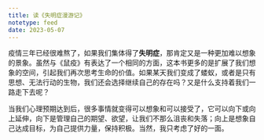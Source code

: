 ```yaml
---
title: 读《失明症漫游记》
notetype: feed
date: 2023-05-07
---
```


疫情三年已经很难熬了，如果我们集体得了**失明症**，那肯定又是一种更加难以想象的景象。虽然与《鼠疫》有表达了一个相同的方面，这本书更多的是扩展了我们想象的空间，引起我们再次思考生命的价值。如果某天我们变成了蝼蚁，或者是只有思想、无法行动的生物，我们还会选择继续自己的存在吗？又是什么支持着我们一路走下去呢？

当我们心理预期达到后，很多事情就变得可以想象和可以接受了，它可以向下或向上延伸，向下是管理自己的期望、欲望，让我们不那么沮丧和失落；向上是想象自己达成目标，为自己提供力量，保持积极。当然，我只考虑了好的一面。